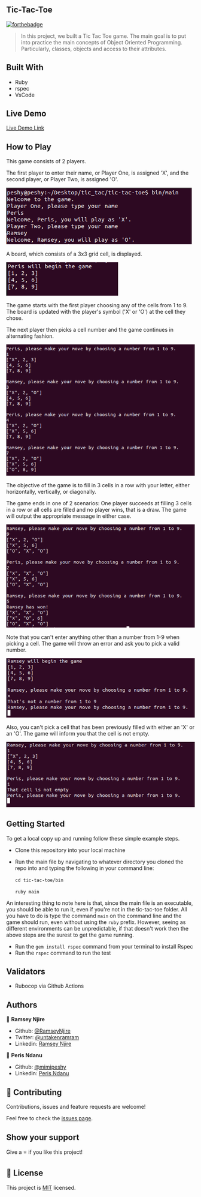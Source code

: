 ## Tic-Tac-Toe


[![forthebadge](https://forthebadge.com/images/badges/made-with-ruby.svg)](https://forthebadge.com)

> In this project, we built a Tic Tac Toe game. The main goal is to put into practice the main concepts of Object Oriented Programming. Particularly, classes, objects and access to their attributes.

## Built With

- Ruby
- rspec
- VsCode

## Live Demo

  [Live Demo Link](https://repl.it/@RamseyNjire/tic-tac-toe#bin/main)


## How to Play

  This game consists of 2 players.

  The first player to enter their name, or Player One, is assigned 'X', and the second player, or Player Two, is assigned 'O'.

 ![screenshot](./app1.png)

  A board, which consists of a 3x3 grid cell, is displayed.

  ![screenshot](./app2.png)
  
  The game starts with the first  player choosing any of the cells from 1 to 9. The board is updated with the player's symbol ('X' or 'O') at the cell they chose.

  The next player then picks a cell number and the game continues in alternating fashion.

 ![screenshot](./app3.png)
  
  The objective of the game is to fill in 3 cells in a row with your letter, either horizontally, vertically, or diagonally.

  The game ends in one of 2 scenarios: One player succeeds at filling 3 cells in a row or all cells are filled and no player wins, that is a draw. The game will output the appropriate message in either case.

 ![screenshot](./app4.png)

 Note that you can't enter anything other than a number from 1-9 when picking a cell. The game will throw an error and ask you to pick a valid number.

  ![screenshot](./app5.png)

 Also, you can't pick a cell that has been previously filled with either an 'X' or an 'O'. The game will inform you that the cell is not empty.

 ![screenshot](./app6.png)


## Getting Started

To get a local copy up and running follow these simple example steps.
 
 - Clone this repository into your local machine

 - Run the main file by  navigating to whatever directory you cloned the repo into and typing the following in your command line:

     ` cd tic-tac-toe/bin `

     ` ruby main `

An interesting thing to note here is that, since the main file is an executable, you should be able to run it, even if you're not in the tic-tac-toe folder. All you have to do is type the command `main` on the command line and the game should run, even without using the `ruby` prefix. However, seeing as different environments can be unpredictable, if that doesn't work then the above steps are the surest to get the game running.

  - Run the `gem install rspec` command from your terminal to install Rspec
  - Run the `rspec` command to run the test

## Validators
- Rubocop via Github Actions

## Authors

👤 **Ramsey Njire**

- Github: [@RamseyNjire](https://github.com/RamseyNjire)
- Twitter: [@untakenramram](https://twitter.com/untakenramram)
- Linkedin: [Ramsey Njire](https://www.linkedin.com/in/ramsey-njire-51984931/)

👤 **Peris Ndanu**

- Github: [@mimipeshy](https://github.com/mimipeshy)
- Linkedin: [Peris Ndanu](https://www.linkedin.com/in/peris-ndanu-405083193/)

## 🤝 Contributing

Contributions, issues and feature requests are welcome!

Feel free to check the [issues page](issues/).

## Show your support

Give a ⭐️ if you like this project!

## 📝 License

This project is [MIT](lic.url) licensed.

